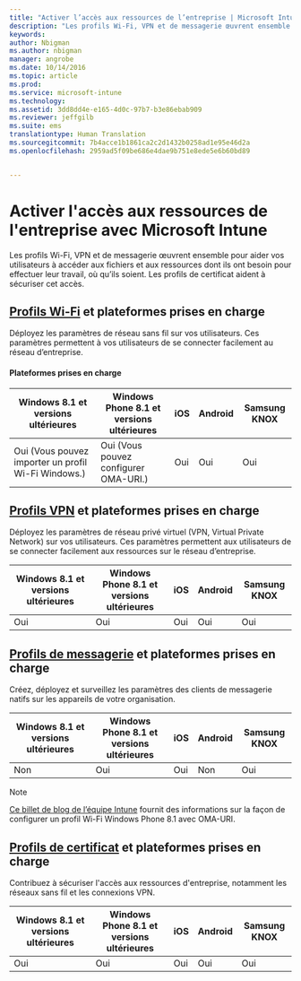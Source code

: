 ```yaml
---
title: "Activer l’accès aux ressources de l’entreprise | Microsoft Intune"
description: "Les profils Wi-Fi, VPN et de messagerie œuvrent ensemble pour aider vos utilisateurs à accéder aux fichiers et aux ressources dont ils ont besoin."
keywords: 
author: Nbigman
ms.author: nbigman
manager: angrobe
ms.date: 10/14/2016
ms.topic: article
ms.prod: 
ms.service: microsoft-intune
ms.technology: 
ms.assetid: 3dd8dd4e-e165-4d0c-97b7-b3e86ebab909
ms.reviewer: jeffgilb
ms.suite: ems
translationtype: Human Translation
ms.sourcegitcommit: 7b4acce1b1861ca2c2d1432b0258ad1e95e46d2a
ms.openlocfilehash: 2959ad5f09be686e4dae9b751e8ede5e6b60bd89


---
```


# Activer l'accès aux ressources de l'entreprise avec Microsoft Intune
Les profils Wi-Fi, VPN et de messagerie œuvrent ensemble pour aider vos utilisateurs à accéder aux fichiers et aux ressources dont ils ont besoin pour effectuer leur travail, où qu’ils soient. Les profils de certificat aident à sécuriser cet accès.

## [Profils Wi-Fi](wi-fi-connections-in-microsoft-intune.md) et plateformes prises en charge

Déployez les paramètres de réseau sans fil sur vos utilisateurs. Ces paramètres permettent à vos utilisateurs de se connecter facilement au réseau d’entreprise.
#### Plateformes prises en charge

|Windows 8.1 et versions ultérieures|Windows Phone 8.1 et versions ultérieures|iOS|Android|Samsung KNOX|
|---------------------|---------------------------|---|-------|------------|
|Oui (Vous pouvez importer un profil Wi-Fi Windows.)|Oui (Vous pouvez configurer OMA-URI.) |Oui|Oui|Oui|

## [Profils VPN](vpn-connections-in-microsoft-intune.md) et plateformes prises en charge
Déployez les paramètres de réseau privé virtuel (VPN, Virtual Private Network) sur vos utilisateurs. Ces paramètres permettent aux utilisateurs de se connecter facilement aux ressources sur le réseau d’entreprise.

|Windows 8.1 et versions ultérieures|Windows Phone 8.1 et versions ultérieures|iOS|Android|Samsung KNOX|
|---------------------|---------------------------|---|-------|------------|
|Oui|Oui|Oui|Oui|Oui|

## [Profils de messagerie](configure-access-to-corporate-email-using-email-profiles-with-microsoft-intune.md) et plateformes prises en charge
Créez, déployez et surveillez les paramètres des clients de messagerie natifs sur les appareils de votre organisation.

|Windows 8.1 et versions ultérieures|Windows Phone 8.1 et versions ultérieures|iOS|Android|Samsung KNOX|
|---------------------|---------------------------|---|-------|------------|
|Non|Oui|Oui|Non|Oui|
> [!NOTE]
> [Ce billet de blog de l’équipe Intune](https://blogs.technet.microsoft.com/enterprisemobility/2015/02/19/using-oma-uri-to-create-custom-wi-fi-profiles-for-windows-phone-8-1/) fournit des informations sur la façon de configurer un profil Wi-Fi Windows Phone 8.1 avec OMA-URI.

## [Profils de certificat](secure-resource-access-with-certificate-profiles.md) et plateformes prises en charge
Contribuez à sécuriser l'accès aux ressources d'entreprise, notamment les réseaux sans fil et les connexions VPN.

|Windows 8.1 et versions ultérieures|Windows Phone 8.1 et versions ultérieures|iOS|Android|Samsung KNOX|
|---------------------|---------------------------|---|-------|------------|
|Oui|Oui|Oui|Oui|Oui|



<!--HONumber=Oct16_HO2-->



